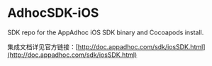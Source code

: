 # AdhocSDK-iOS

SDK repo for the AppAdhoc iOS SDK binary and Cocoapods install. 

集成文档详见官方链接：[http://doc.appadhoc.com/sdk/iosSDK.html](http://doc.appadhoc.com/sdk/iosSDK.html)

